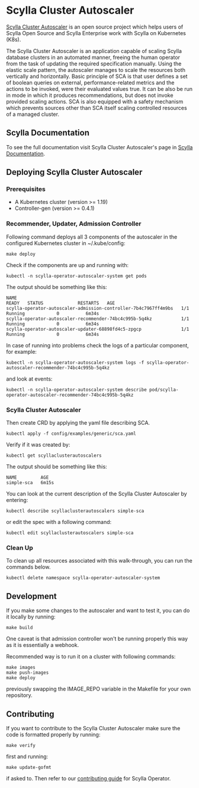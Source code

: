 # Scylla Cluster Autoscaler

[Scylla Cluster Autoscaler](https://github.com/scylladb/scylla-cluster-autoscaler) is an open source project which helps users of Scylla Open Source and Scylla Enterprise work with Scylla on Kubernetes (K8s).

The Scylla Cluster Autoscaler is an application capable of scaling Scylla database clusters in an automated manner, freeing the human operator from the task of updating the required specification manually. 
Using the elastic scale pattern, the autoscaler manages to scale the resources both vertically and horizontally.
Basic principle of SCA is that user defines a set of boolean queries on external, performance-related metrics and the actions to be invoked, were their evaluated values true. 
It can be also be run in mode in which it produces recommendations, but does not invoke provided scaling actions.
SCA is also equipped with a safety mechanism which prevents sources other than SCA itself scaling controlled resources of a managed cluster.

## Scylla Documentation

To see the full documentation visit Scylla Cluster Autoscaler's page in [Scylla Documentation](https://scylladb.github.io/scylla-cluster-autoscaler/stable/).

## Deploying Scylla Cluster Autoscaler

### Prerequisites

* A Kubernetes cluster (version >= 1.19)
* Controller-gen (version >= 0.4.1)

### Recommender, Updater, Admission Controller

Following command deploys all 3 components of the autoscaler in the configured Kubernetes cluster in ~/.kube/config:
```console
make deploy
```

Check if the components are up and running with:
```console
kubectl -n scylla-operator-autoscaler-system get pods
```
The output should be something like this:
```console
NAME                                                              READY   STATUS             RESTARTS   AGE
scylla-operator-autoscaler-admission-controller-7b4c7967ff4m9bs   1/1     Running            0          6m34s
scylla-operator-autoscaler-recommender-74bc4c995b-5q4kz           1/1     Running            0          6m34s
scylla-operator-autoscaler-updater-68898fd4c5-zpgcp               1/1     Running            0          6m34s
```

In case of running into problems check the logs of a particular component, for example:
```console
kubectl -n scylla-operator-autoscaler-system logs -f scylla-operator-autoscaler-recommender-74bc4c995b-5q4kz
```
and look at events:
```console
kubectl -n scylla-operator-autoscaler-system describe pod/scylla-operator-autoscaler-recommender-74bc4c995b-5q4kz
```

### Scylla Cluster Autoscaler
Then create CRD by applying the yaml file describing SCA.
```console
kubectl apply -f config/examples/generic/sca.yaml
```
Verify if it was created by:
```console
kubectl get scyllaclusterautoscalers
```
The output should be something like this:
```console
NAME         AGE
simple-sca   6m15s
```

You can look at the current description of the Scylla Cluster Autoscaler by entering:
```console
kubectl describe scyllaclusterautoscalers simple-sca
```
or edit the spec with a following command:
```console
kubectl edit scyllaclusterautoscalers simple-sca
```

### Clean Up

To clean up all resources associated with this walk-through, you can run the commands below.

```console
kubectl delete namespace scylla-operator-autoscaler-system
```

## Development
If you make some changes to the autoscaler and want to test it, you can do it locally by running:
```console
make build
```
One caveat is that admission controller won't be running properly this way as it is essentially a webhook.

Recommended way is to run it on a cluster with following commands:
```console
make images
make push-images
make deploy
```
previously swapping the IMAGE_REPO variable in the Makefile for your own repository.


## Contributing

If you want to contribute to the Scylla Cluster Autoscaler make sure the code is formatted properly by running:
```console
make verify
```
first and running:
```console
make update-gofmt
```
if asked to. Then refer to our [contributing guide](https://operator.docs.scylladb.com/stable/contributing.html) for Scylla Operator.

